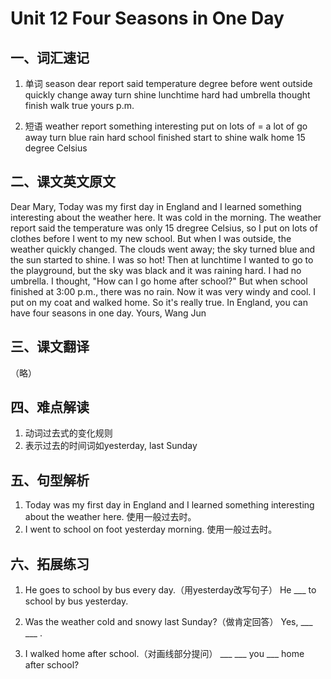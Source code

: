 # Unit 12 Four Seasons in One Day
## 一、词汇速记
1. 单词
season dear report
said temperature degree
before went outside
quickly change away
turn shine lunchtime
hard had umbrella
thought finish walk
true yours p.m.

2. 短语
weather report
something interesting
put on
lots of = a lot of
go away
turn blue
rain hard
school finished
start to shine
walk home
15 degree Celsius

## 二、课文英文原文
Dear Mary,
    Today was my first day in England and I learned something interesting about the weather here. It was cold in the morning. The weather report said the temperature was only 15 dregree Celsius, so I put on lots of clothes before I went to my new school. But when I was outside, the weather quickly changed. The clouds went away; the sky turned blue and the sun started to shine. I was so hot! Then at lunchtime I wanted to go to the playground, but the sky was black and it was raining hard. I had no umbrella. I thought, "How can I go home after school?" But when school finished at 3:00 p.m., there was no rain. Now it was very windy and cool. I put on my coat and walked home. So it's really true. In England, you can have four seasons in one day.
Yours,
Wang Jun

## 三、课文翻译
（略）

## 四、难点解读
1. 动词过去式的变化规则
2. 表示过去的时间词如yesterday, last Sunday

## 五、句型解析
1. Today was my first day in England and I learned something interesting about the weather here. 使用一般过去时。
2. I went to school on foot yesterday morning. 使用一般过去时。

## 六、拓展练习
1. He goes to school by bus every day.（用yesterday改写句子）
He ___ to school by bus yesterday.

2. Was the weather cold and snowy last Sunday?（做肯定回答）
Yes, ___ ___ .

3. I walked home after school.（对画线部分提问）
___ ___ you ___ home after school?